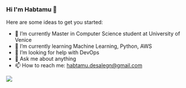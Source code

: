 ### Hi I'm Habtamu 👋

Here are some ideas to get you started:

- 🔭 I’m currently Master in Computer Science student at University of Venice
- 🌱 I’m currently learning Machine Learning, Python, AWS
- 🤔 I’m looking for help with DevOps
- 💬 Ask me about anything
- 📫 How to reach me: habtamu.desalegn@gmail.com

<img src="https://github-readme-stats.vercel.app/api?username=habtamu&&show_icons=true&title_color=ffffff&icon_color=bb2acf&text_color=daf7dc&bg_color=151515">

